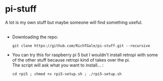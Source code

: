# pi-stuff

A lot is my own stuff but maybe someone will find something useful.<br /><br />

<ul>
<li>
  Downloading the repo:<br />
  
  ```
  git clone https://github.com/RichTGale/pi-stuff.git --recursive
  ```

  </li>
  <li>

  You can try this for raspberry pi 5 but I wouldn't install retropi with some of the other stuff because retropi kind of takes over the pi.<br />
  The script will ask what you want to install... :<br />

  ```
  cd rpi5 ; chmod +x rpi5-setup.sh ; ./rpi5-setup.sh
  ```

  </li>
</ul>
